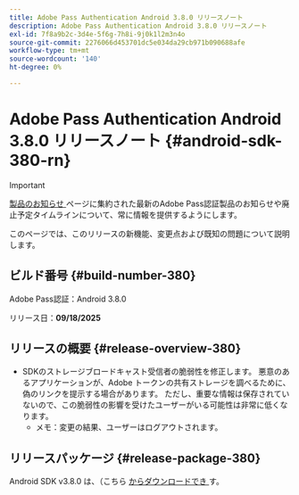 ```yaml
---
title: Adobe Pass Authentication Android 3.8.0 リリースノート
description: Adobe Pass Authentication Android 3.8.0 リリースノート
exl-id: 7f8a9b2c-3d4e-5f6g-7h8i-9j0k1l2m3n4o
source-git-commit: 2276066d453701dc5e034da29cb971b090688afe
workflow-type: tm+mt
source-wordcount: '140'
ht-degree: 0%

---
```


# Adobe Pass Authentication Android 3.8.0 リリースノート {#android-sdk-380-rn}

>[!IMPORTANT]
>
> [ 製品のお知らせ ](/help/authentication/product-announcements.md) ページに集約された最新のAdobe Pass認証製品のお知らせや廃止予定タイムラインについて、常に情報を提供するようにします。

このページでは、このリリースの新機能、変更点および既知の問題について説明します。

## ビルド番号 {#build-number-380}

Adobe Pass認証：Android 3.8.0

リリース日：**09/18/2025**

## リリースの概要 {#release-overview-380}

* SDKのストレージブロードキャスト受信者の脆弱性を修正します。 悪意のあるアプリケーションが、Adobe トークンの共有ストレージを調べるために、偽のリンクを提示する場合があります。
ただし、重要な情報は保存されていないので、この脆弱性の影響を受けたユーザーがいる可能性は非常に低くなります。
   * メモ：変更の結果、ユーザーはログアウトされます。

## リリースパッケージ {#release-package-380}

Android SDK v3.8.0 は、（こちら [ からダウンロードでき ](https://tve.zendesk.com/hc/en-us/articles/204963219-Android-Native-AccessEnabler-Library) す。
